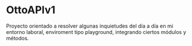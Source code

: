 # OttoAPIv1
Proyecto orientado a resolver algunas inquietudes del día a día en mi entorno laboral, enviroment tipo playground, integrando ciertos módulos y métodos.
